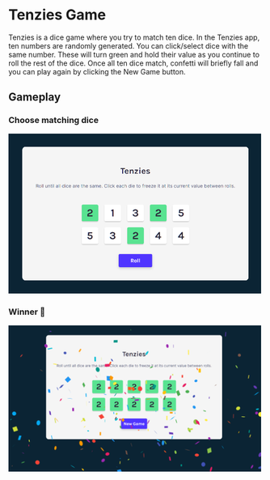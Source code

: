 # Tenzies Game

Tenzies is a dice game where you try to match ten dice. In the Tenzies app, ten numbers are randomly generated. You can click/select dice with the same number. These will turn green and hold their value as you continue to roll the rest of the dice. Once all ten dice match, confetti will briefly fall and you can play again by clicking the New Game button.

## Gameplay

### Choose matching dice

<img src="../images/tenzies.png" alt="dice roll game tenzies" width="500">

### Winner 🎉

<img src="../images/tenzies_win.png" alt="Screenshot of a winning game where all dice are the number two. There is confetti falling down the screen." width="500">